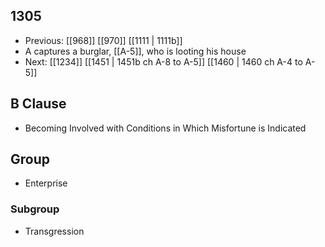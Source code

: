 ## 1305
- Previous: [[968]] [[970]] [[1111 | 1111b]] 
- A captures a burglar, [[A-5]], who is looting his house
- Next: [[1234]] [[1451 | 1451b ch A-8 to A-5]] [[1460 | 1460 ch A-4 to A-5]] 

## B Clause
- Becoming Involved with Conditions in Which Misfortune is Indicated

## Group
- Enterprise

### Subgroup
- Transgression

